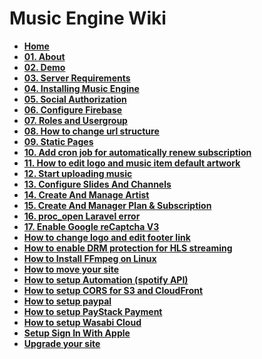 # Music Engine Wiki


*   **[Home](https://github.com/ninacoder-info/music-engine-web-wiki/wiki)**
*   **[01\. About](/ninacoder-info/music-engine-web-wiki/wiki/01.-About)**
*   **[02\. Demo](/ninacoder-info/music-engine-web-wiki/wiki/02.-Demo)**
*   **[03\. Server Requirements](/ninacoder-info/music-engine-web-wiki/wiki/03.-Server-Requirements)**
*   **[04\. Installing Music Engine](/ninacoder-info/music-engine-web-wiki/wiki/04.-Installing-Music-Engine)**
*   **[05\. Social Authorization](/ninacoder-info/music-engine-web-wiki/wiki/05.-Social-Authorization)**
*   **[06\. Configure Firebase](/ninacoder-info/music-engine-web-wiki/wiki/06.-Configure-Firebase)**
*   **[07\. Roles and Usergroup](/ninacoder-info/music-engine-web-wiki/wiki/07.-Roles-and-Usergroup)**
*   **[08\. How to change url structure](/ninacoder-info/music-engine-web-wiki/wiki/08.-How-to-change-url-structure)**
*   **[09\. Static Pages](/ninacoder-info/music-engine-web-wiki/wiki/09.-Static-Pages)**
*   **[10\. Add cron job for automatically renew subscription](/ninacoder-info/music-engine-web-wiki/wiki/10.-Add-cron-job-for-automatically-renew-subscription)**
*   **[11\. How to edit logo and music item default artwork](/ninacoder-info/music-engine-web-wiki/wiki/11.-How-to-edit-logo-and-music-item-default-artwork)**
*   **[12\. Start uploading music](/ninacoder-info/music-engine-web-wiki/wiki/12.-Start-uploading-music)**
*   **[13\. Configure Slides And Channels](/ninacoder-info/music-engine-web-wiki/wiki/13.-Configure-Slides-And-Channels)**
*   **[14\. Create And Manage Artist](/ninacoder-info/music-engine-web-wiki/wiki/14.-Create-And-Manage-Artist)**
*   **[15\. Create And Manager Plan & Subscription](/ninacoder-info/music-engine-web-wiki/wiki/15.-Create-And-Manager-Plan-&-Subscription)**
*   **[16\. proc_open Laravel error](/ninacoder-info/music-engine-web-wiki/wiki/16.-proc_open-Laravel-error)**
*   **[17\. Enable Google reCaptcha V3](/ninacoder-info/music-engine-web-wiki/wiki/17.-Enable-Google-reCaptcha-V3)**
*   **[How to change logo and edit footer link](/ninacoder-info/music-engine-web-wiki/wiki/How-to-change-logo-and-edit-footer-link)**
*   **[How to enable DRM protection for HLS streaming](/ninacoder-info/music-engine-web-wiki/wiki/How-to-enable-DRM-protection-for-HLS-streaming)**
*   **[How to Install FFmpeg on Linux](/ninacoder-info/music-engine-web-wiki/wiki/How-to-Install-FFmpeg-on-Linux)**
*   **[How to move your site](/ninacoder-info/music-engine-web-wiki/wiki/How-to-move-your-site)**
*   **[How to setup Automation (spotify API)](/ninacoder-info/music-engine-web-wiki/wiki/How-to-setup-Automation-(spotify-API))**
*   **[How to setup CORS for S3 and CloudFront](/ninacoder-info/music-engine-web-wiki/wiki/How-to-setup-CORS-for-S3-and-CloudFront)**
*   **[How to setup paypal](/ninacoder-info/music-engine-web-wiki/wiki/How-to-setup-paypal)**
*   **[How to setup PayStack Payment](/ninacoder-info/music-engine-web-wiki/wiki/How-to-setup-PayStack-Payment)**
*   **[How to setup Wasabi Cloud](/ninacoder-info/music-engine-web-wiki/wiki/How-to-setup-Wasabi-Cloud)**
*   **[Setup Sign In With Apple](/ninacoder-info/music-engine-web-wiki/wiki/Setup-Sign-In-With-Apple)**
*   **[Upgrade your site](/ninacoder-info/music-engine-web-wiki/wiki/Upgrade-your-site)**
